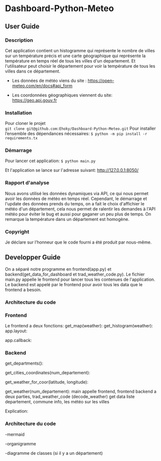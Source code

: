 # Dashboard-Python-Meteo

## User Guide

### Description

Cet application contient un histogramme qui représente le nombre de villes sur un température précis et une carte géographique qui représente la température en temps réel de tous les villes d'un departement.
Et l'utilisateur peut choisir le département pour voir la température de tous les villes dans ce département. 

- Les données de météo viens du site :
https://open-meteo.com/en/docs#api_form

- Les coordonnées géographiques viennent du site: https://geo.api.gouv.fr

### Installation

Pour cloner le projet  
``git clone git@github.com:Ehoky/Dashboard-Python-Meteo.git``
Pour installer l’ensemble des dépendances nécessaires:
``$ python -m pip install -r requirements.tx``

### Démarrage 

Pour lancer cet application:
``$ python main.py``

Et l'application se lance sur l'adresse suivant:
http://127.0.0.1:8050/

### Rapport d'analyse

Nous avons utilisé les données dynamiques via API, ce qui nous permet avoir les données de météo en temps réel. 
Cependant, le démarrage et l'update des données prends du temps, on a fait le choix d'affichier le météo d'un département, cela nous permet de ralentir les demandes à l'API météo pour éviter le bug et aussi pour gaganer un peu plus de temps.
On remarque la température dans un département est homogène. 

### Copyright

Je déclare sur l’honneur que le code fourni a été produit par nous-même.



## Developper Guide
On a séparé notre programme en frontend(app.py) et backend(get_data_for_dashboard et trad_weather_code.py).
Le fichier main.py appelle le frontend pour lancer tous les contenues de l'application. 
Le backend est appelé par le frontend pour avoir tous les data que le frontend a besoin. 

### Architecture du code


### Frontend 
Le frontend a deux fonctions:
get_map(weather):
get_histogram(weather):
app.layout:

app.callback:

### Backend
get_departments():

get_cities_coordinates(num_departement):

get_weather_for_coor(latitude, longitude):


get_weather(num_departement):
main appelle frontend, frontend
backend a deux parties, trad_weather_code (decode_weather)
get data liste departement, commune info, les météo sur les villes 


Explication:
### Architecture du code

-mermaid

-organigramme

-diagramme de classes (si il y a un département)
